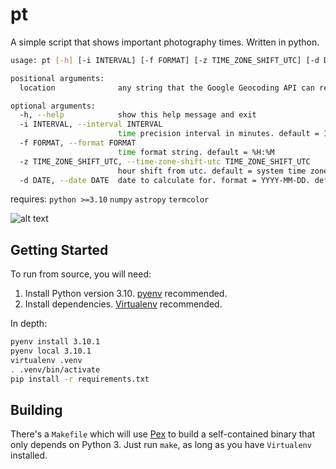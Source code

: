 # pt

A simple script that shows important photography times. Written in python.

```bash
usage: pt [-h] [-i INTERVAL] [-f FORMAT] [-z TIME_ZONE_SHIFT_UTC] [-d DATE] location

positional arguments:
  location              any string that the Google Geocoding API can resolve

optional arguments:
  -h, --help            show this help message and exit
  -i INTERVAL, --interval INTERVAL
                        time precision interval in minutes. default = 1
  -f FORMAT, --format FORMAT
                        time format string. default = %H:%M
  -z TIME_ZONE_SHIFT_UTC, --time-zone-shift-utc TIME_ZONE_SHIFT_UTC
                        hour shift from utc. default = system time zone
  -d DATE, --date DATE  date to calculate for. format = YYYY-MM-DD. default = today
```
requires:
`python >=3.10`
`numpy`
`astropy`
`termcolor`

![alt text](https://github.com/thejevans/pt/blob/main/screenshot.png)

## Getting Started

To run from source, you will need:

1. Install Python version 3.10. [pyenv](https://github.com/pyenv/pyenv)
   recommended.
2. Install dependencies. [Virtualenv](https://virtualenv.pypa.io/en/latest/)
   recommended.

In depth:

```bash
pyenv install 3.10.1
pyenv local 3.10.1
virtualenv .venv
. .venv/bin/activate
pip install -r requirements.txt
```

## Building

There's a `Makefile` which will use
[Pex](https://pex.readthedocs.io/en/v2.1.63/) to build a self-contained binary
that only depends on Python 3. Just run `make`, as long as you have `Virtualenv`
installed.
